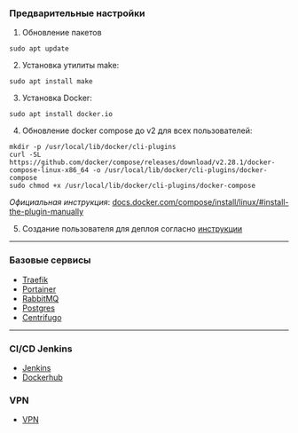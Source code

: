 ### Предварительные настройки
1. Обновление пакетов
```
sudo apt update
```

2. Установка утилиты make:
```
sudo apt install make
```

3. Установка Docker:
```
sudo apt install docker.io
```

4. Обновление docker compose до v2 для всех пользователей:
```
mkdir -p /usr/local/lib/docker/cli-plugins
curl -SL https://github.com/docker/compose/releases/download/v2.28.1/docker-compose-linux-x86_64 -o /usr/local/lib/docker/cli-plugins/docker-compose
sudo chmod +x /usr/local/lib/docker/cli-plugins/docker-compose
```

*Официальная инструкция*: [docs.docker.com/compose/install/linux/#install-the-plugin-manually](https://docs.docker.com/compose/install/linux/#install-the-plugin-manually)

5. Создание пользователя для деплоя согласно [инструкции](./wiki/deploy.md)

---

### Базовые сервисы

- [Traefik](./traefik/README.md)
- [Portainer](./portainer/README.md)
- [RabbitMQ](./rabbitmq/README.md)
- [Postgres](./postgres/README.md)
- [Centrifugo](./centrifugo/README.md)

---

### CI/CD Jenkins
- [Jenkins](./jenkins/README.md)
- [Dockerhub](./dockerhub/README.md)

### VPN
- [VPN](./vpn/README.md)
